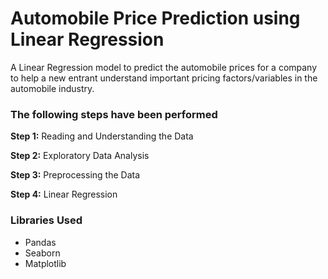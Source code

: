 # Automobile Price Prediction using Linear Regression
A Linear Regression model to predict the automobile prices for a company to help a new entrant understand important pricing factors/variables in the automobile industry. 

### The following steps have been performed
**Step 1:** Reading and Understanding the Data

**Step 2:** Exploratory Data Analysis

**Step 3:** Preprocessing the Data

**Step 4:** Linear Regression

### Libraries Used
* Pandas
* Seaborn
* Matplotlib
